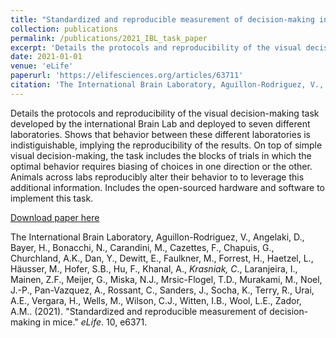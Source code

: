 ```yaml
---
title: "Standardized and reproducible measurement of decision-making in mice"
collection: publications
permalink: /publications/2021_IBL_task_paper
excerpt: 'Details the protocols and reproducibility of the visual decision-making task developed by the international Brain Lab and deployed to seven different laboratories.'
date: 2021-01-01
venue: 'eLife'
paperurl: 'https://elifesciences.org/articles/63711'
citation: 'The International Brain Laboratory, Aguillon-Rodriguez, V., Angelaki, D., Bayer, H., Bonacchi, N., Carandini, M., Cazettes, F., Chapuis, G., Churchland, A.K., Dan, Y., Dewitt, E., Faulkner, M., Forrest, H., Haetzel, L., Häusser, M., Hofer, S.B., Hu, F., Khanal, A., <b>Krasniak, C.</b>, Laranjeira, I., Mainen, Z.F., Meijer, G., Miska, N.J., Mrsic-Flogel, T.D., Murakami, M., Noel, J.-P., Pan-Vazquez, A., Rossant, C., Sanders, J., Socha, K., Terry, R., Urai, A.E., Vergara, H., Wells, M., Wilson, C.J., Witten, I.B., Wool, L.E., Zador, A.M.. (2021). &quot;Standardized and reproducible measurement of decision-making in mice.&quot; <i>eLife 1</i>. 10, e6371.'
---
```

Details the protocols and reproducibility of the visual decision-making task developed by the international Brain Lab and deployed to seven different laboratories. Shows that behavior between these different laboratories is indistiguishable, implying the reproducibility of the results. On top of simple visual decision-making, the task includes the blocks of trials in which the optimal behavior requires biasing of choices in one direction or the other. Animals across labs reproducibly alter their behavior to to leverage this additional information. Includes the open-sourced hardware and software to implement this task.

[Download paper here](http://cskrasniak.github.io/files/IBL_task.pdf)

The International Brain Laboratory, Aguillon-Rodriguez, V., Angelaki, D., Bayer, H., Bonacchi, N., Carandini, M., Cazettes, F., Chapuis, G., Churchland, A.K., Dan, Y., Dewitt, E., Faulkner, M., Forrest, H., Haetzel, L., Häusser, M., Hofer, S.B., Hu, F., Khanal, A., *Krasniak, C*., Laranjeira, I., Mainen, Z.F., Meijer, G., Miska, N.J., Mrsic-Flogel, T.D., Murakami, M., Noel, J.-P., Pan-Vazquez, A., Rossant, C., Sanders, J., Socha, K., Terry, R., Urai, A.E., Vergara, H., Wells, M., Wilson, C.J., Witten, I.B., Wool, L.E., Zador, A.M.. (2021). "Standardized and reproducible measurement of decision-making in mice." <i>eLife</i>. 10, e6371.